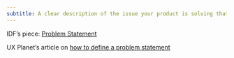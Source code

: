 ```yaml
---
subtitle: A clear description of the issue your product is solving that is centered on the user
---
```


IDF’s piece: [Problem Statement](https://www.interaction-design.org/literature/topics/problem-statement)

UX Planet’s article on [how to define a problem statement](https://uxplanet.org/designers-indispensable-skill-the-ability-to-write-and-present-a-solid-problem-statement-56a8b4b8060)
